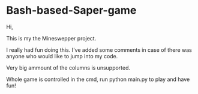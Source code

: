 # Bash-based-Saper-game

Hi,

This is my the Mineswepper project.

I really had fun doing this. I've added some comments in case of there was anyone who would like to jump into my code.

Very big ammount of the columns is unsupported.

Whole game is controlled in the cmd, run python main.py to play and have fun!

